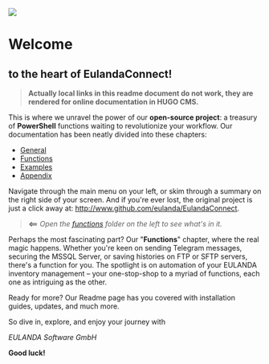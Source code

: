 ![](/home.png)

# Welcome 

## to the heart of **EulandaConnect**! 

> **Actually local links in this readme document do not work, they are rendered for online documentation in HUGO CMS.**

This is where we unravel the power of our **open-source project**: a treasury of **PowerShell** functions waiting to revolutionize your workflow. Our documentation has been neatly divided into these chapters:

- [General](/docs/general)
- [Functions](/docs/functions)
- [Examples](/docs/examples)
- [Appendix](/docs/appendix)

Navigate through the main menu on your left, or skim through a summary on the right side of your screen. And if you're ever lost, the original project is just a click away at: http://www.github.com/eulanda/EulandaConnect.

> **<==** *Open the [functions](/docs/functions) folder on the left to see what's in it.*

Perhaps the most fascinating part? Our "**Functions**" chapter, where the real magic happens. Whether you're keen on sending Telegram messages, securing the MSSQL Server, or saving histories on FTP or SFTP servers, there's a function for you. The spotlight is on automation of your EULANDA inventory management – your one-stop-shop to a myriad of functions, each one as intriguing as the other.

Ready for more? Our Readme page has you covered with installation guides, updates, and much more.

So dive in, explore, and enjoy your journey with 

*EULANDA Software GmbH*

**Good luck!**

